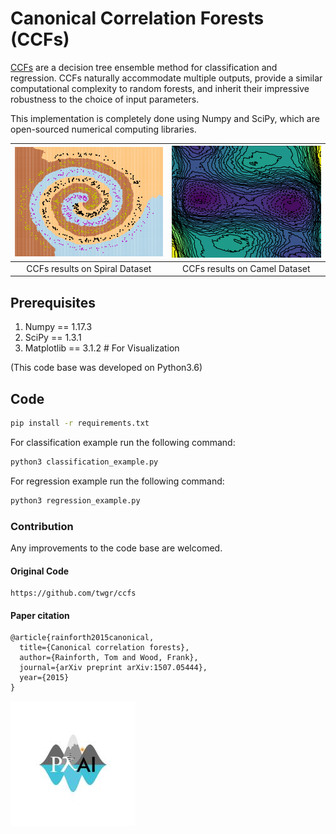 # Canonical Correlation Forests (CCFs)

[CCFs](https://arxiv.org/abs/1507.05444) are a decision tree ensemble method for classification and regression. CCFs naturally
accommodate multiple outputs, provide a similar computational complexity to random forests,
and inherit their impressive robustness to the choice of input parameters.

This implementation is completely done using Numpy and SciPy, which are open-sourced
numerical computing libraries.

| ![alt-text-1](./results/spiral_c.png "CCFs results on Spiral Dataset")  | ![alt-text-2](./results/camel_c.png "CCFs results on Camel Dataset") |
|:---:|:---:|
| CCFs results on Spiral Dataset | CCFs results on Camel Dataset |

## Prerequisites
1. Numpy == 1.17.3
2. SciPy == 1.3.1
3. Matplotlib == 3.1.2  # For Visualization

(This code base was developed on Python3.6)

## Code
```bash
pip install -r requirements.txt
```

For classification example run the following command:
```bash
python3 classification_example.py
```

For regression example run the following command:
```bash
python3 regression_example.py
```

### Contribution
Any improvements to the code base are welcomed.


#### Original Code

```
https://github.com/twgr/ccfs
```

#### Paper citation
```
@article{rainforth2015canonical,
  title={Canonical correlation forests},
  author={Rainforth, Tom and Wood, Frank},
  journal={arXiv preprint arXiv:1507.05444},
  year={2015}
}
```

![alt-text-1](./logo/plai.jpeg "PLAI-LAB")
